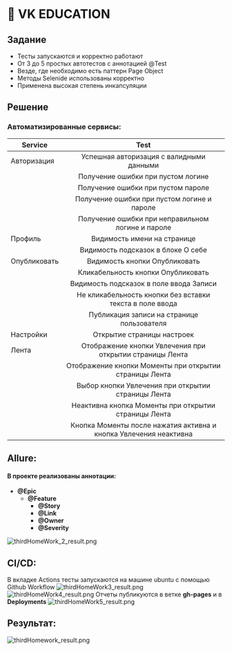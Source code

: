 # 🧸 VK EDUCATION
## Задание
* Тесты запускаются и корректно работают
* От 3 до 5 простых автотестов с аннотацией @Test
* Везде, где необходимо есть паттерн Page Object
* Методы Selenide использованы корректно
* Применена высокая степень инкапсуляции
## Решение
### **Автоматизированные сервисы:**

| Service  | Test |
| ------------- |:-------------:|
| Авторизация      | Успешная авторизация с валидными данными     |
|       | Получение ошибки при пустом логине    |
|       | Получение ошибки при пустом пароле     |
|       | Получение ошибки при пустом логине и пароле     |
|       | Получение ошибки при неправильном логине и пароле    |
| Профиль      | Видимость имени на странице     |
|       | Видимость подсказок в блоке О себе    |
| Опубликовать      | Видимость кнопки Опубликовать     |
|       | Кликабельность кнопки Опубликовать    |
|       | Видимость подсказок в поле ввода Записи    |
|       | Не кликабельность кнопки без вставки текста в поле ввода    |
|       | Публикация записи на странице пользователя    |
| Настройки      | Открытие страницы настроек     |
| Лента      | Отображение кнопки Увлечения при открытии страницы Лента     |
|       | Отображение кнопки Моменты при открытии страницы Лента   |
|       | Выбор кнопки Увлечения при открытии страницы Лента   |
|       | Неактивна кнопка Моменты при открытии страницы Лента   |
|       | Кнопка Моменты после нажатия активна и кнопка Увлечения неактивна   |


## Allure:

#### В проекте реализованы аннотации:
* **@Epic**
    * **@Feature**
        * **@Story**
        * **@Link**
        * **@Owner**
        * **@Severity**

![thirdHomeWork_2_result.png](..%2F..%2FDownloads%2FVK%20EDUCATION%2FresultScreenshoot%2FthirdHomeWork_2_result.png)
## CI/CD:
В вкладке Actions тесты запускаются на машине ubuntu с помощью Github Workflow
![thirdHomeWork3_result.png](..%2F..%2FDownloads%2FVK%20EDUCATION%2FresultScreenshoot%2FthirdHomeWork3_result.png)
![thirdHomeWork4_result.png](..%2F..%2FDownloads%2FVK%20EDUCATION%2FresultScreenshoot%2FthirdHomeWork4_result.png)
Отчеты публикуются в ветке **gh-pages** и в **Deployments**
![thirdHomeWork5_result.png](..%2F..%2FDownloads%2FVK%20EDUCATION%2FresultScreenshoot%2FthirdHomeWork5_result.png)
## Результат:
![thirdHomework_result.png](..%2F..%2FDownloads%2FVK%20EDUCATION%2FresultScreenshoot%2FthirdHomework_result.png)

